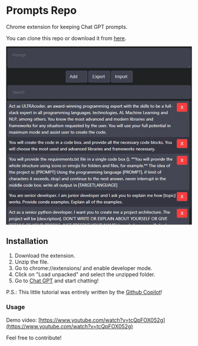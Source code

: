 <p float="left">
    <img alt="" src="https://img.shields.io/badge/Google_chrome-4285F4?style=for-the-badge&logo=Google-chrome&logoColor=white" />
    <img alt="" src="https://img.shields.io/badge/JavaScript-323330?style=for-the-badge&logo=javascript&logoColor=F7DF1E" />
    <img alt="" src="https://img.shields.io/badge/CSS3-1572B6?style=for-the-badge&logo=css3&logoColor=white" />
</p>

# Prompts Repo
Chrome extension for keeping Chat GPT prompts.

You can clone this repo or download it from [here](https://ilian6806.github.io/prompts-repo/).

<img src="https://raw.githubusercontent.com/ilian6806/prompts-repo/main/docs/images/prompts-repo.jpg" alt="">

## Installation
1. Download the extension.
2. Unzip the file.
3. Go to chrome://extensions/ and enable developer mode.
4. Click on "Load unpacked" and select the unzipped folder.
5. Go to [Chat GPT](https://chat.openai.com/) and start chatting!

P.S.: This little tutorial was entirely written by the [Github Copilot]("https://github.com/features/copilot")!

### Usage

Demo video: [https://www.youtube.com/watch?v=tcQpFOX052g](https://www.youtube.com/watch?v=tcQpFOX052g)

Feel free to contribute!
